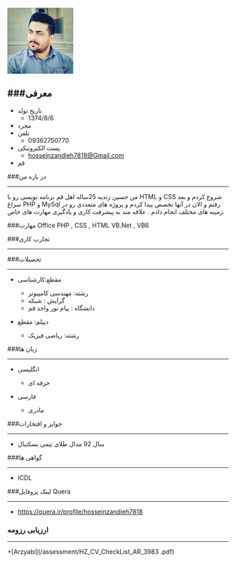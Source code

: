

![Logo](https://github.com/hosseinzandieh/hosseinzandieh.github.io/blob/master/123.png)

###معرفی
---

+ تاریخ تولد   
  - 1374/8/6
+  مجرد 
+  تلفن 
     - 09362750770
 +  پست الکترونیکی
      -  hosseinzandieh7818@Gmail.com
 +  قم 


###در باره من

---

من حسین زندیه 25ساله اهل قم برنامه نویسی رو با HTML و CSS شروع کردم و بعد سراغ PHP و MySql رفتم و الان در آنها تخصص پیدا کردم و پروژه های متعددی رو در زمینه های مختلف انجام دادم . علاقه مند به پیشرفت کاری و یادگیری مهارت های خاص.


###مهارت
Office
PHP , CSS , HTML
VB.Net , VB6


###تجارب کاری

---

 

###تحصیلات

---


  + مقطع:کارشناسی
    - رشته: مهندسی کامپیوتر
    - گرایش : شبکه
    - دانشگاه : پیام نور واحد قم
	
	
  + دیپلم: مقطع
    - رشته: ریاضی فیزیک
    

 
###زبان ها
    
---
    
  +  انگلیسی
     - حرفه ای
 
  + فارسی
    - مادری


###جوایز و افتخارات

---

  + سال 92 مدال طلای تیمی بسکتبال
   
 
 ###گواهی ها
 
---

   + ICDL
    
    
###لینک پروفایل Quera

---

   +  https://quera.ir/profile/hosseinzandieh7818
 
 
 
 ### ارزیابی رزومه

---

+[Arzyabi](/assessment/HZ_CV_CheckList_AR_3983 .pdf)
